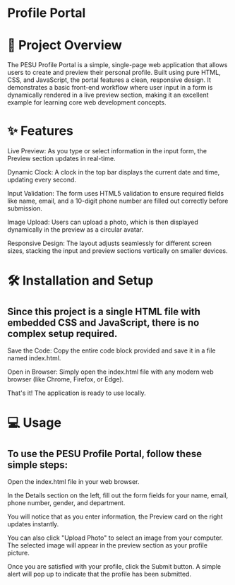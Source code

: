 # Profile Portal
# 🚀 Project Overview
The PESU Profile Portal is a simple, single-page web application that allows users to create and preview their personal profile. Built using pure HTML, CSS, and JavaScript, the portal features a clean, responsive design. It demonstrates a basic front-end workflow where user input in a form is dynamically rendered in a live preview section, making it an excellent example for learning core web development concepts.

# ✨ Features
Live Preview: As you type or select information in the input form, the Preview section updates in real-time.

Dynamic Clock: A clock in the top bar displays the current date and time, updating every second.

Input Validation: The form uses HTML5 validation to ensure required fields like name, email, and a 10-digit phone number are filled out correctly before submission.

Image Upload: Users can upload a photo, which is then displayed dynamically in the preview as a circular avatar.

Responsive Design: The layout adjusts seamlessly for different screen sizes, stacking the input and preview sections vertically on smaller devices.

# 🛠️ Installation and Setup
## Since this project is a single HTML file with embedded CSS and JavaScript, there is no complex setup required.

Save the Code: Copy the entire code block provided and save it in a file named index.html.

Open in Browser: Simply open the index.html file with any modern web browser (like Chrome, Firefox, or Edge).

That's it! The application is ready to use locally.

# 💻 Usage
## To use the PESU Profile Portal, follow these simple steps:

Open the index.html file in your web browser.

In the Details section on the left, fill out the form fields for your name, email, phone number, gender, and department.

You will notice that as you enter information, the Preview card on the right updates instantly.

You can also click "Upload Photo" to select an image from your computer. The selected image will appear in the preview section as your profile picture.

Once you are satisfied with your profile, click the Submit button. A simple alert will pop up to indicate that the profile has been submitted.
